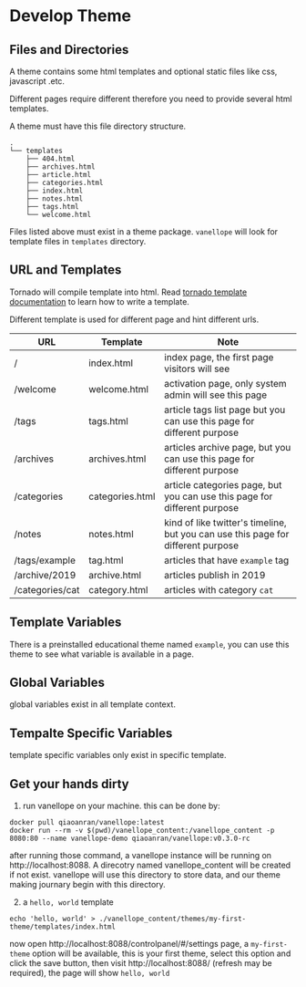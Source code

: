 # Develop Theme

## Files and Directories
A theme contains some html templates and optional static files like css, javascript .etc.

Different pages require different therefore you need to provide several html templates.

A theme must have this file directory structure.

```
.
└── templates
    ├── 404.html
    ├── archives.html
    ├── article.html
    ├── categories.html
    ├── index.html
    ├── notes.html
    ├── tags.html
    └── welcome.html
```

Files listed above must exist in a theme package. `vanellope` will look for template files in `templates` directory.

## URL and Templates

Tornado will compile template into html. Read [tornado template documentation](https://www.tornadoweb.org/en/stable/template.html) to learn how to write a template.

Different template is used for different page and hint different urls.

| URL              | Template        | Note                                                                             |
| ---              | ---             | ---                                                                              |
| \/               | index.html      | index page, the first page visitors will see                                     |
| \/welcome        | welcome.html    | activation page, only system admin will see this page                            |
| \/tags           | tags.html       | article tags list page but you can use this page for different purpose           |
| \/archives       | archives.html   | articles archive page, but you can use this page for different purpose           |
| \/categories     | categories.html | article categories page, but you can use this page for different purpose         |
| \/notes          | notes.html      | kind of like twitter's timeline, but you can use this page for different purpose |
| \/tags\/example  | tag.html        | articles that have `example` tag                                                 |
| \/archive/2019   | archive.html    | articles publish in 2019                                                         |
| \/categories/cat | category.html   | articles with category `cat`                                                     |

## Template Variables

There is a preinstalled educational theme named `example`, you can use this theme to see what variable is available in a page.

## Global Variables

global variables exist in all template context.

## Tempalte Specific Variables

template specific variables only exist in specific template.

## Get your hands dirty

1. run vanellope on your machine. this can be done by:

```
docker pull qiaoanran/vanellope:latest
docker run --rm -v $(pwd)/vanellope_content:/vanellope_content -p 8080:80 --name vanellope-demo qiaoanran/vanellope:v0.3.0-rc
```

after running those command, a vanellope instance will be running on http://localhost:8088. A direcotry named vanellope\_content will be created if not exist. vanellope will use this directory to store data, and our theme making journary begin with this directory.


2. a `hello, world` template
```
echo 'hello, world' > ./vanellope_content/themes/my-first-theme/templates/index.html
```

now open http://localhost:8088/controlpanel/#/settings page, a `my-first-theme` option will be available, this is your first theme, select this option and click the save button, then visit http://localhost:8088/ (refresh may be required), the page will show `hello, world`

